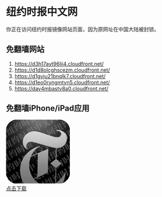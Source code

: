 <h1>纽约时报中文网</h1>
<p>你正在访问纽约时报镜像网站页面，因为原网址在中国大陆被封锁。</p>
<h2>免翻墙网站</h2>
<ol>
<li><a href="https://d3h17ayt96lii4.cloudfront.net/" target="1">https://d3h17ayt96lii4.cloudfront.net/</a></li>
<li><a href="https://d1d8olcghscezm.cloudfront.net/" target="2">https://d1d8olcghscezm.cloudfront.net/</a></li>
<li><a href="https://d1gvju21bnqlk7.cloudfront.net/" target="3">https://d1gvju21bnqlk7.cloudfront.net/</a></li>
<li><a href="https://d1eo0ryngmtyn5.cloudfront.net/" target="4">https://d1eo0ryngmtyn5.cloudfront.net/</a></li>
<li><a href="https://dav4mbastv8a0.cloudfront.net/" target="5">https://dav4mbastv8a0.cloudfront.net/</a></li>
</ol>
<h2>免翻墙iPhone/iPad应用</h2>
<p>
	<a href="https://itunes.apple.com/cn/app/niu-yue-shi-bao-zhong-wen-wang/id807498298?mt=8">
		<img src="icon175x175.jpeg" />
		<br/>点击下载
	</a>
</p>